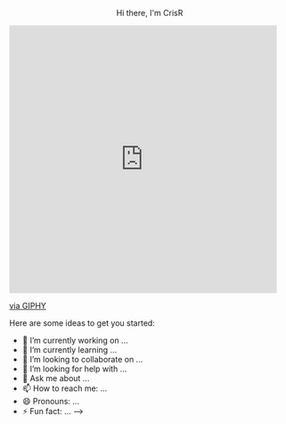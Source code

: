 <div id="header" align="center" style="display: grid; align-items: center; column-gap: 5px;">
  <p>Hi there, I'm CrisR</p>
  
  
</div>
<iframe src="https://giphy.com/embed/TMMbKhReNwZNak8Wah" width="480" height="480" style="" frameBorder="0" class="giphy-embed" allowFullScreen></iframe><p><a href="https://giphy.com/stickers/MicrosoftCloud-microsoft-cloud-ms-TMMbKhReNwZNak8Wah">via GIPHY</a></p>
Here are some ideas to get you started:

- 🔭 I’m currently working on ...
- 🌱 I’m currently learning ...
- 👯 I’m looking to collaborate on ...
- 🤔 I’m looking for help with ...
- 💬 Ask me about ...
- 📫 How to reach me: ...
- 😄 Pronouns: ...
- ⚡ Fun fact: ...
-->
